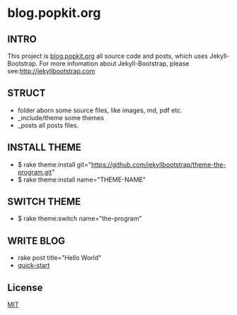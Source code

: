 blog.popkit.org
==========

## INTRO
This project is [blog.popkit.org](http://blog.popkit.org) all source code
and posts, which uses Jekyll-Bootstrap. For more infomation about
Jekyll-Bootstrap, please see:<http://jekyllbootstrap.com>

## STRUCT
* folder aborn some source files, like images, md, pdf etc.
* _include/theme some themes
* _posts all posts files.

## INSTALL THEME
* $ rake theme:install
git="https://github.com/jekyllbootstrap/theme-the-program.git"
*  $ rake theme:install name="THEME-NAME"



## SWITCH THEME
* $ rake theme:switch name="the-program"

## WRITE BLOG
* rake post title="Hello World"
* [quick-start](http://jekyllbootstrap.com/usage/jekyll-quick-start.html)

## License

[MIT](http://opensource.org/licenses/MIT)
